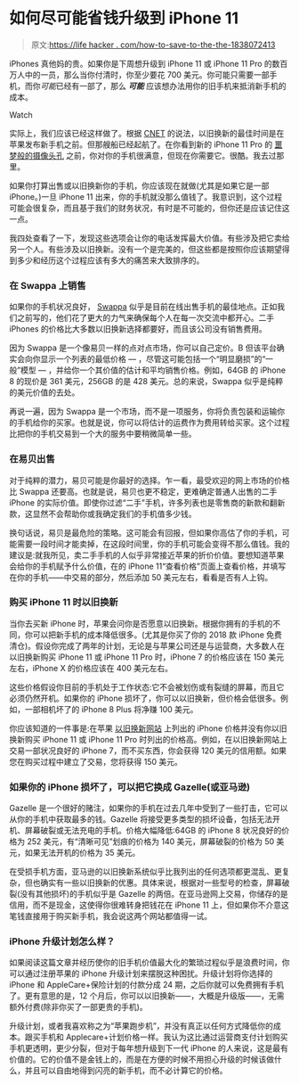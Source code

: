 # 如何尽可能省钱升级到 iPhone 11

> 原文:[https://life hacker . com/how-to-save-to-the-the-1838072413](https://lifehacker.com/how-to-save-as-much-money-as-possible-upgrading-to-the-1838072413)

iPhones 真他妈的贵。如果你是下周想升级到 iPhone 11 或 iPhone 11 Pro 的数百万人中的一员，那么当你付清时，你至少要花 700 美元。你可能只需要一部手机，而你*可能*已经有一部了，那么 ***可能*** 应该想办法用你的旧手机来抵消新手机的成本。

Watch

实际上，我们应该已经这样做了。根据 [CNET](https://www.cnet.com/news/your-old-iphone-is-about-to-be-worth-a-whole-lot-less/) 的说法，以旧换新的最佳时间是在苹果发布新手机之前。但那艘船已经起航了。在你看到新的 iPhone 11 Pro 的 [噩梦般的摄像头孔](https://gizmodo.com/the-iphone-lenses-are-giving-me-trypophobia-1838023299) 之前，你对你的手机很满意，但现在你需要它。很酷。我去过那里。

如果你打算出售或以旧换新你的手机，你应该现在就做(尤其是如果它是一部 iPhone。)一旦 iPhone 11 出来，你的手机就没那么值钱了。我意识到，这个过程可能会很复杂，而且基于我们的财务状况，有时是不可能的，但你还是应该记住这一点。

我四处查看了一下，发现这些选项会让你的电话发挥最大价值。有些涉及把它卖给另一个人。有些涉及以旧换新。没有一个是完美的，但这些都是按照你应该期望得到多少和经历这个过程应该有多大的痛苦来大致排序的。

### **在 Swappa 上销售**

如果你的手机状况良好， [Swappa](https://swappa.com/) 似乎是目前在线出售手机的最佳地点。正如我们之前写的，他们花了更大的力气来确保每个人在每一次交流中都开心。二手 iPhones 的价格比大多数以旧换新选择都要好，而且该公司没有销售费用。

因为 Swappa 是一个像易贝一样的点对点市场，你可以自己定价。B 但该平台确实会向你显示一个列表的最低价格 — ，尽管这可能包括一个“明显磨损”的“一般”模型 — ，并给你一个其价值的估计和平均销售价格。例如，64GB 的 iPhone 8 的现价是 361 美元，256GB 的是 428 美元。总的来说，Swappa 似乎是纯粹的美元价值的去处。

再说一遍，因为 Swappa 是一个市场，而不是一项服务，你将负责包装和运输你的手机给你的买家。也就是说，你可以将估计的运费作为费用转给买家。这个过程比把你的手机交易到一个大的服务中要稍微简单一些。

### **在易贝出售**

对于纯粹的潜力，易贝可能是你最好的选择。乍一看，最受欢迎的网上市场的价格比 Swappa 还要高。也就是说，易贝也更不稳定，更难确定普通人出售的二手 iPhone 的实际价值。即使你过滤“二手”手机，许多列表也是零售商的新款和翻新款，这显然不会帮助你或我确定我们的手机值多少钱。

换句话说，易贝是最危险的策略。这可能会有回报，但如果你高估了你的手机，可能需要一段时间才能卖掉，在这段时间里，你的手机可能会变得不那么值钱。我的建议是:就我所见，卖二手手机的人似乎非常接近苹果的折价价值。要想知道苹果会给你的手机赋予什么价值，在的 iPhone 11“查看价格”页面上查看价格，并填写在你的手机——中交易的部分，然后添加 50 美元左右，看看是否有人上钩。

### **购买 iPhone 11 时以旧换新**

当你去买新 iPhone 时，苹果会问你是否愿意以旧换新。根据你拥有的手机的不同，你可以把新手机的成本降低很多。(尤其是你买了你的 2018 款 iPhone 免费清仓)。假设你完成了两年的计划，无论是与苹果公司还是与运营商，大多数人在以旧换新购买 iPhone 11 或 iPhone 11 Pro 时，iPhone 7 的价格应该在 150 美元左右，iPhone X 的价格应该在 400 美元左右。

这些价格假设你目前的手机处于工作状态:它不会被划伤或有裂缝的屏幕，而且它必须仍然开机。如果你的 iPhone 损坏了，你可以以旧换新，但价格会低很多。例如，一部相机坏了的 iPhone 8 Plus 将净赚 100 美元。

你应该知道的一件事是:在苹果 [以旧换新网站](https://www.apple.com/shop/trade-in) 上列出的 iPhone 价格并没有你以旧换新购买 iPhone 11 或 iPhone 11 Pro 时列出的价格高。例如，在以旧换新网站上交易一部状况良好的 iPhone 7，而不买东西，你会获得 120 美元的信用额。如果您在购买过程中建立了交易，您将获得 150 美元。

### **如果你的 iPhone 损坏了，可以把它换成 Gazelle(或亚马逊)**

Gazelle 是一个很好的赌注，如果你的手机在过去几年中受到了一些打击，它可以从你的手机中获取最多的钱。Gazelle 将接受更多类型的损坏设备，包括无法开机、屏幕破裂或无法充电的手机。价格大幅降低:64GB 的 iPhone 8 状况良好的价格为 252 美元，有“清晰可见”划痕的价格为 140 美元，屏幕破裂的价格为 50 美元，如果无法开机的价格为 35 美元。

在受损手机方面，亚马逊的以旧换新系统似乎比我列出的任何选项都更混乱、更复杂，但也确实有一些以旧换新的优惠。具体来说，根据对一些型号的检查，屏幕破裂(没有其他损坏)的手机似乎是 Gazelle 的两倍。在亚马逊网上交易，你储存的是信用，而不是现金，这使得你很难转身把钱花在 iPhone 11 上，但如果你不介意这笔钱直接用于购买新手机，我会说这两个网站都值得一试。

### **iPhone 升级计划怎么样？**

如果阅读这篇文章并经历使你的旧手机价值最大化的繁琐过程似乎是浪费时间，你可以通过注册苹果的 iPhone 升级计划来摆脱这种困扰。升级计划将你选择的 iPhone 和 AppleCare+保险计划的付款分成 24 期，之后你就可以免费拥有手机了。更有意思的是，12 个月后，你可以以旧换新——，大概是升级版——，无需额外付费(除非你买了一部更贵的手机)。

升级计划，或者我喜欢称之为“苹果跑步机”，并没有真正以任何方式降低你的成本。跟买手机和 Applecare+计划价格一样。我认为这比通过运营商支付计划购买手机更透明，更少分裂，但对于每年想升级到下一代 iPhone 的人来说，这是最有价值的。它的价值不是金钱上的，而是在方便的时候不用担心升级的时候该做什么，并且可以自由地得到闪亮的新手机，而不必计算它的价格。